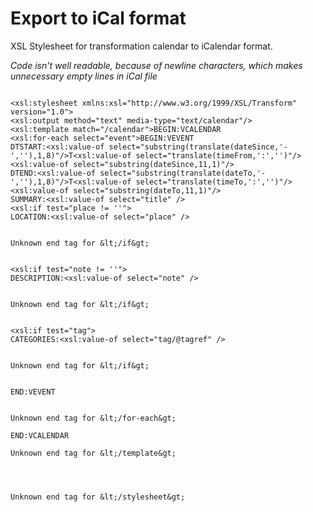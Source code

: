 # Export to iCal format #

XSL Stylesheet for transformation calendar to iCalendar format.

_Code isn't well readable, because of newline characters, which makes unnecessary empty lines in iCal file_

```

<xsl:stylesheet xmlns:xsl="http://www.w3.org/1999/XSL/Transform" version="1.0">
<xsl:output method="text" media-type="text/calendar"/>
<xsl:template match="/calendar">BEGIN:VCALENDAR
<xsl:for-each select="event">BEGIN:VEVENT
DTSTART:<xsl:value-of select="substring(translate(dateSince,'-',''),1,8)"/>T<xsl:value-of select="translate(timeFrom,':','')"/><xsl:value-of select="substring(dateSince,11,1)"/>
DTEND:<xsl:value-of select="substring(translate(dateTo,'-',''),1,8)"/>T<xsl:value-of select="translate(timeTo,':','')"/><xsl:value-of select="substring(dateTo,11,1)"/>
SUMMARY:<xsl:value-of select="title" />
<xsl:if test="place != ''">
LOCATION:<xsl:value-of select="place" />


Unknown end tag for &lt;/if&gt;


<xsl:if test="note != ''">
DESCRIPTION:<xsl:value-of select="note" />


Unknown end tag for &lt;/if&gt;


<xsl:if test="tag">
CATEGORIES:<xsl:value-of select="tag/@tagref" />


Unknown end tag for &lt;/if&gt;


END:VEVENT


Unknown end tag for &lt;/for-each&gt;

END:VCALENDAR

Unknown end tag for &lt;/template&gt;




Unknown end tag for &lt;/stylesheet&gt;


```